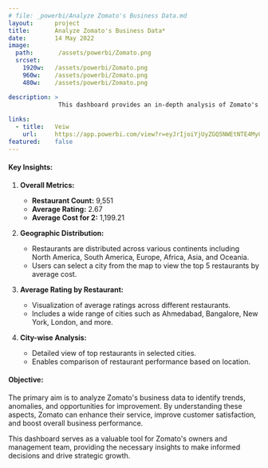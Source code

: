 ```yaml
---
# file: _powerbi/Analyze Zomato's Business Data.md
layout:      project
title:       Analyze Zomato's Business Data*
date:        14 May 2022
image:
  path:       /assets/powerbi/Zomato.png
  srcset:
    1920w:   /assets/powerbi/Zomato.png
    960w:    /assets/powerbi/Zomato.png
    480w:    /assets/powerbi/Zomato.png

description: >
              This dashboard provides an in-depth analysis of Zomato's restaurant data, helping to uncover hidden anomalies and accurately judge business performance. It includes key metrics and visualizations that offer insights into restaurant counts, ratings, and average costs across different regions.
  
links:
  - title:   Veiw
    url:     https://app.powerbi.com/view?r=eyJrIjoiYjUyZGQ5NWEtNTE4My00ZmEzLWIyNWEtZTVmN2NkOTgzZjYzIiwidCI6IjZiY2E4MzUxLTAxZDMtNDI1Mi04NWVhLWJkYThmOGQyMzViZCIsImMiOjl9
featured:    false
---
```

#### Key Insights:

1.  **Overall Metrics:**
    
    -   **Restaurant Count:** 9,551
    -   **Average Rating:** 2.67
    -   **Average Cost for 2:** 1,199.21
2.  **Geographic Distribution:**
    
    -   Restaurants are distributed across various continents including North America, South America, Europe, Africa, Asia, and Oceania.
    -   Users can select a city from the map to view the top 5 restaurants by average cost.
3.  **Average Rating by Restaurant:**
    
    -   Visualization of average ratings across different restaurants.
    -   Includes a wide range of cities such as Ahmedabad, Bangalore, New York, London, and more.
4.  **City-wise Analysis:**
    
    -   Detailed view of top restaurants in selected cities.
    -   Enables comparison of restaurant performance based on location.

#### Objective:

The primary aim is to analyze Zomato's business data to identify trends, anomalies, and opportunities for improvement. By understanding these aspects, Zomato can enhance their service, improve customer satisfaction, and boost overall business performance.

This dashboard serves as a valuable tool for Zomato's owners and management team, providing the necessary insights to make informed decisions and drive strategic growth.
